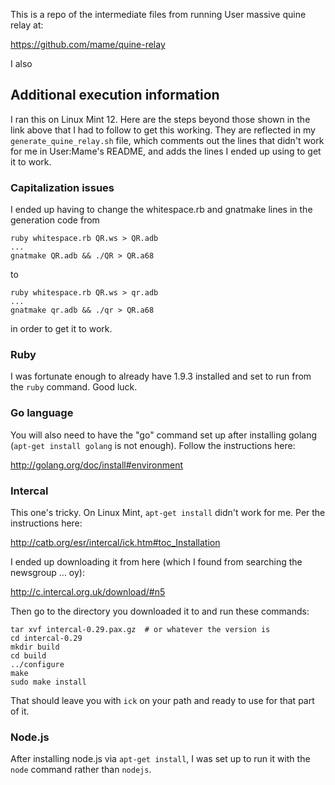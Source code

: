 This is a repo of the intermediate files from running User massive quine relay at:

https://github.com/mame/quine-relay

I also 

## Additional execution information

I ran this on Linux Mint 12.  Here are the steps beyond those shown in the link above that I had to follow to get this working.  They are reflected in my `generate_quine_relay.sh` file, which comments out the lines that didn't work for me in User:Mame's README, and adds the lines I ended up using to get it to work.

### Capitalization issues ###

I ended up having to change the whitespace.rb and gnatmake lines in the generation code from 

    ruby whitespace.rb QR.ws > QR.adb
    ...
    gnatmake QR.adb && ./QR > QR.a68

to

    ruby whitespace.rb QR.ws > qr.adb
    ...
    gnatmake qr.adb && ./qr > QR.a68

in order to get it to work.

### Ruby ###

I was fortunate enough to already have 1.9.3 installed and set to run from the `ruby` command.  Good luck.

### Go language ###

You will also need to have the "go" command set up after installing golang (`apt-get install golang` is not enough).  Follow the instructions here:

http://golang.org/doc/install#environment

### Intercal ###

This one's tricky.  On Linux Mint, `apt-get install` didn't work for me.  Per the instructions here:

http://catb.org/esr/intercal/ick.htm#toc_Installation

I ended up downloading it from here (which I found from searching the newsgroup ... oy):

http://c.intercal.org.uk/download/#n5

Then go to the directory you downloaded it to and run these commands:

    tar xvf intercal-0.29.pax.gz  # or whatever the version is
    cd intercal-0.29
    mkdir build
    cd build
    ../configure
    make
    sudo make install

That should leave you with `ick` on your path and ready to use for that part of it.

### Node.js ###

After installing node.js via `apt-get install`, I was set up to run it with the `node` command rather than `nodejs`.
